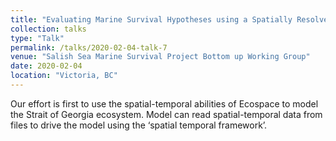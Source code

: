```yaml
---
title: "Evaluating Marine Survival Hypotheses using a Spatially Resolved End-to-End Model for the Strait of Georgia"
collection: talks
type: "Talk"
permalink: /talks/2020-02-04-talk-7
venue: "Salish Sea Marine Survival Project Bottom up Working Group"
date: 2020-02-04
location: "Victoria, BC"
---
```


Our effort is first to use the spatial-temporal abilities of Ecospace to model the Strait of Georgia ecosystem.
Model can read spatial-temporal data from files to drive the model using the ‘spatial temporal framework’.